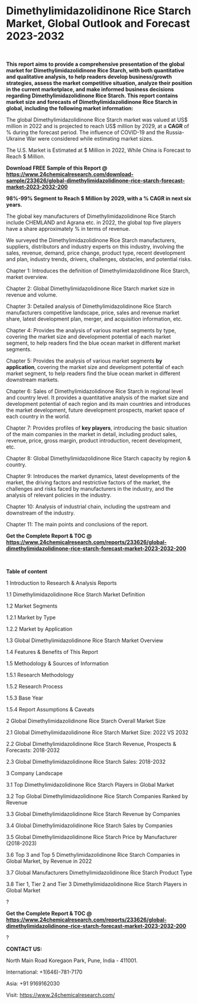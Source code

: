 <h1>Dimethylimidazolidinone Rice Starch Market, Global Outlook and Forecast 2023-2032</h1><br/><p><strong>This report aims to provide a comprehensive presentation of the global market for Dimethylimidazolidinone Rice Starch, with both quantitative and qualitative analysis, to help readers develop business/growth strategies, assess the market competitive situation, analyze their position in the current marketplace, and make informed business decisions regarding Dimethylimidazolidinone Rice Starch. This report contains market size and forecasts of Dimethylimidazolidinone Rice Starch in global, including the following market information:</strong></p>
 
 
 
 <p>The global Dimethylimidazolidinone Rice Starch market was valued at US$ million in 2022 and is projected to reach US$ million by 2029, at a <strong>CAGR</strong> of % during the forecast period. The influence of COVID-19 and the Russia-Ukraine War were considered while estimating market sizes.</p>
 
 
 
 <p>The U.S. Market is Estimated at $ Million in 2022, While China is Forecast to Reach $ Million.</p>
 
 
 
 <div><b>Download FREE Sample of this Report @ <a href="https://www.24chemicalresearch.com/download-sample/233626/global-dimethylimidazolidinone-rice-starch-forecast-market-2023-2032-200">https://www.24chemicalresearch.com/download-sample/233626/global-dimethylimidazolidinone-rice-starch-forecast-market-2023-2032-200</a></b></div>
 
 
 
 <p><strong>98%-99% Segment to Reach $ Million by 2029, with a % <strong>CAGR</strong> in next six years.</strong></p>
 
 
 
 <p>The global key manufacturers of Dimethylimidazolidinone Rice Starch include CHEMLAND and Agrana etc. in 2022, the global top five players have a share approximately % in terms of revenue.</p>
 
 
 
 <p>We surveyed the Dimethylimidazolidinone Rice Starch manufacturers, suppliers, distributors and industry experts on this industry, involving the sales, revenue, demand, price change, product type, recent development and plan, industry trends, drivers, challenges, obstacles, and potential risks.</p>
 
 
 
 <p>Chapter 1: Introduces the definition of Dimethylimidazolidinone Rice Starch, market overview.</p>
 
 
 
 <p>Chapter 2: Global Dimethylimidazolidinone Rice Starch market size in revenue and volume.</p>
 
 
 
 <p>Chapter 3: Detailed analysis of Dimethylimidazolidinone Rice Starch manufacturers competitive landscape, price, sales and revenue market share, latest development plan, merger, and acquisition information, etc.</p>
 
 
 
 <p>Chapter 4: Provides the analysis of various market segments by type, covering the market size and development potential of each market segment, to help readers find the blue ocean market in different market segments.</p>
 
 
 
 <p>Chapter 5: Provides the analysis of various market segments <strong>by application</strong>, covering the market size and development potential of each market segment, to help readers find the blue ocean market in different downstream markets.</p>
 
 
 
 <p>Chapter 6: Sales of Dimethylimidazolidinone Rice Starch in regional level and country level. It provides a quantitative analysis of the market size and development potential of each region and its main countries and introduces the market development, future development prospects, market space of each country in the world.</p>
 
 
 
 <p>Chapter 7: Provides profiles of <strong>key players</strong>, introducing the basic situation of the main companies in the market in detail, including product sales, revenue, price, gross margin, product introduction, recent development, etc.</p>
 
 
 
 <p>Chapter 8: Global Dimethylimidazolidinone Rice Starch capacity by region & country.</p>
 
 
 
 <p>Chapter 9: Introduces the market dynamics, latest developments of the market, the driving factors and restrictive factors of the market, the challenges and risks faced by manufacturers in the industry, and the analysis of relevant policies in the industry.</p>
 
 
 
 <p>Chapter 10: Analysis of industrial chain, including the upstream and downstream of the industry.</p>
 
 
 
 <p>Chapter 11: The main points and conclusions of the report.</p>
 
 
 
 <div><b>Get the Complete Report & TOC @ <a href="https://www.24chemicalresearch.com/reports/233626/global-dimethylimidazolidinone-rice-starch-forecast-market-2023-2032-200">https://www.24chemicalresearch.com/reports/233626/global-dimethylimidazolidinone-rice-starch-forecast-market-2023-2032-200</a></b></div>
 
 
 
 <p><br />
 
 <b>Table of content</b></p>
 
 
 
 <p>1 Introduction to Research & Analysis Reports<br />
 
 1.1 Dimethylimidazolidinone Rice Starch Market Definition<br />
 
 1.2 Market Segments<br />
 
 1.2.1 Market by Type<br />
 
 1.2.2 Market by Application<br />
 
 1.3 Global Dimethylimidazolidinone Rice Starch Market Overview<br />
 
 1.4 Features & Benefits of This Report<br />
 
 1.5 Methodology & Sources of Information<br />
 
 1.5.1 Research Methodology<br />
 
 1.5.2 Research Process<br />
 
 1.5.3 Base Year<br />
 
 1.5.4 Report Assumptions & Caveats<br />
 
 2 Global Dimethylimidazolidinone Rice Starch Overall Market Size<br />
 
 2.1 Global Dimethylimidazolidinone Rice Starch Market Size: 2022 VS 2032<br />
 
 2.2 Global Dimethylimidazolidinone Rice Starch Revenue, Prospects & Forecasts: 2018-2032<br />
 
 2.3 Global Dimethylimidazolidinone Rice Starch Sales: 2018-2032<br />
 
 3 Company Landscape<br />
 
 3.1 Top Dimethylimidazolidinone Rice Starch Players in Global Market<br />
 
 3.2 Top Global Dimethylimidazolidinone Rice Starch Companies Ranked by Revenue<br />
 
 3.3 Global Dimethylimidazolidinone Rice Starch Revenue by Companies<br />
 
 3.4 Global Dimethylimidazolidinone Rice Starch Sales by Companies<br />
 
 3.5 Global Dimethylimidazolidinone Rice Starch Price by Manufacturer (2018-2023)<br />
 
 3.6 Top 3 and Top 5 Dimethylimidazolidinone Rice Starch Companies in Global Market, by Revenue in 2022<br />
 
 3.7 Global Manufacturers Dimethylimidazolidinone Rice Starch Product Type<br />
 
 3.8 Tier 1, Tier 2 and Tier 3 Dimethylimidazolidinone Rice Starch Players in Global Market<br />
 
 ? </p>
 
 
 
 <div><b>Get the Complete Report & TOC @ <a href="https://www.24chemicalresearch.com/reports/233626/global-dimethylimidazolidinone-rice-starch-forecast-market-2023-2032-200">https://www.24chemicalresearch.com/reports/233626/global-dimethylimidazolidinone-rice-starch-forecast-market-2023-2032-200</a></b></div>
 
 
 
 <p>? </p>
 
 
 
 <p><b>CONTACT US:</b><br />
 
 North Main Road Koregaon Park, Pune, India - 411001.<br />
 
 International: +1(646)-781-7170<br />
 
 Asia: +91 9169162030<br />
 
 Visit: <a href="https://www.24chemicalresearch.com/">https://www.24chemicalresearch.com/</a></p>